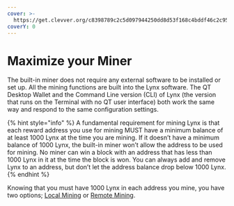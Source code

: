 ```yaml
---
cover: >-
  https://get.clevver.org/c8398789c2c5d097944250dd8d53f168c4bddf46c2c95e4d70bcb77dec53647f.png
coverY: 0
---
```


# Maximize your Miner

The built-in miner does not require any external software to be installed or set up. All the mining functions are built into the Lynx software. The QT Desktop Wallet and the Command Line version (CLI) of Lynx (the version that runs on the Terminal with no QT user interface) both work the same way and respond to the same configuration settings.

{% hint style="info" %}
A fundamental requirement for mining Lynx is that each reward address you use for mining MUST have a minimum balance of at least 1000 Lynx at the time you are mining. If it doesn’t have a minimum balance of 1000 Lynx, the built-in miner won’t allow the address to be used for mining. No miner can win a block with an address that has less than 1000 Lynx in it at the time the block is won. You can always add and remove Lynx to an address, but don’t let the address balance drop below 1000 Lynx.
{% endhint %}

Knowing that you must have 1000 Lynx in each address you mine, you have two options; [Local Mining](local-mining.md) or [Remote Mining](remote-mining.md).
